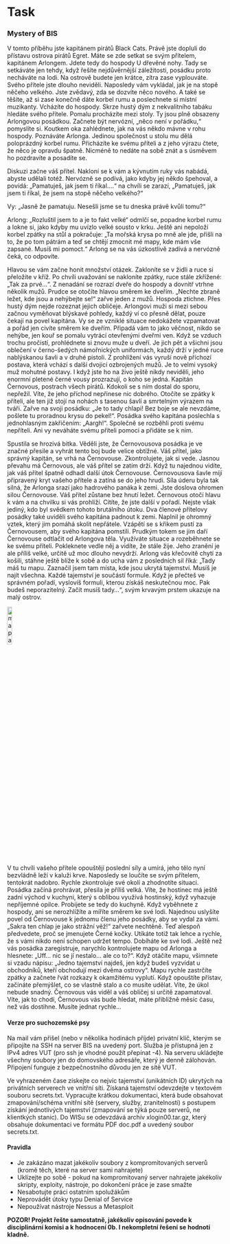 # Task

### Mystery of BIS

V tomto příběhu jste kapitánem pirátů Black Cats. Právě jste dopluli do přístavu ostrova pirátů Egret. Máte se zde setkat se svým přítelem, kapitánem Arlongem. Jdete tedy do hospody U dřevěné nohy. Tady se setkáváte jen tehdy, když řešíte nejdůvěrnější záležitosti, posádku proto necháváte na lodi. Na ostrově budete jen krátce, zítra zase vyplouváte. Svého přítele jste dlouho neviděli. Naposledy vám vykládal, jak je na stopě něčeho velkého. Jste zvědavý, zda se dozvíte něco nového. A také se těšíte, až si zase konečně dáte korbel rumu a poslechnete si místní muzikanty. Vcházíte do hospody. Skrze hustý dým z nekvalitního tabáku hledáte svého přítele. Pomalu procházíte mezi stoly. Ty jsou plně obsazeny Arlongovou posádkou. Začnete být nervózní, „něco není v pořádku,“ pomyslíte si. Koutkem oka zahlédnete, jak na vás někdo mávne v rohu hospody. Poznáváte Arlonga. Jedinou společnost u stolu mu dělá poloprázdný korbel rumu. Přicházíte ke svému příteli a z jeho výrazu čtete, že něco je opravdu špatně. Nicméně to nedáte na sobě znát a s úsměvem ho pozdravíte a posadíte se.

Diskuzi začne váš přítel. Nakloní se k vám a kývnutím ruky vás nabádá, abyste udělali totéž. Nervózně se podívá, jako kdyby jej někdo špehoval, a povídá: „Pamatuješ, jak jsem ti říkal….“ na chvíli se zarazí, „Pamatuješ, jak jsem ti říkal, že jsem na stopě něčeho velkého?“

Vy: „Jasně že pamatuju. Nesešli jsme se tu dneska právě kvůli tomu?“

Arlong: „Rozluštil jsem to a je to fakt velké“ odmlčí se, popadne korbel rumu a lokne si, jako kdyby mu uvízlo velké sousto v krku. Ještě ani nepoloží korbel zpátky na stůl a pokračuje: „Ta mořská krysa po mně ale jde, přišli na to, že po tom pátrám a teď se chtějí zmocnit mé mapy, kde mám vše zapsané. Musíš mi pomoct.“ Arlong se na vás úzkostlivě zadívá a nervózně čeká, co odpovíte.

Hlavou se vám začne honit množství otázek. Zakloníte se v židli a ruce si přeložíte v kříž. Po chvíli uvažování se nakloníte zpátky, ruce stále zkřížené: „Tak za prvé…“. Z nenadání se rozrazí dveře do hospody a dovnitř vtrhne několik mužů. Prudce se otočíte hlavou směrem ke dveřím. „Nechte zbraně ležet, kde jsou a nehýbejte se!“ zařve jeden z mužů. Hospoda ztichne. Přes hustý dým nejde rozeznat jejich obličeje. Arlongovi muži si mezi sebou začnou vyměňovat blýskavé pohledy, každý ví co přesně dělat, pouze čekají na povel kapitána. Vy se ze vzniklé situace nedokážete vzpamatovat a pořád jen civíte směrem ke dveřím. Připadá vám to jako věčnost, nikdo se nehýbe, jen kouř se pomalu vytrácí otevřenými dveřmi ven. Když se vzduch trochu pročistí, prohlédnete si znovu muže u dveří. Je jich pět a všichni jsou oblečení v černo-šedých námořnických uniformách, každý drží v jedné ruce nablýskanou šavli a v druhé pistoli. Z prohlížení vás vyruší nově příchozí postava, která vchází s další dvojicí ozbrojených mužů. Je to velmi vysoký muž mohutné postavy. I když jste ho na živo ještě nikdy neviděli, jeho enormní pletené černé vousy prozrazují, o koho se jedná. Kapitán Černovous, postrach všech pirátů. Kdokoli se s ním dostal do sporu, nepřežil. Víte, že jeho příchod nepřinese nic dobrého. Otočíte se zpátky k příteli, ale ten již stojí na nohách s tasenou šavlí a smrtelným výrazem na tváři. Zařve na svoji posádku: „Je to tady chlapi! Bez boje se ale nevzdáme, pošlete tu proradnou krysu do pekel!“. Posádka svého kapitána poslechla s jednohlasným zakřičením: „Aargh!“. Společně se rozběhli proti svému nepříteli. Ani vy neváháte svému příteli pomoci a přidáte se k nim.

Spustila se hrozivá bitka. Věděli jste, že Černovousova posádka je ve značné přesile a vyhrát tento boj bude velice obtížné. Váš přítel, jako správný kapitán, se vrhá na Černovouse. Zkontrolujete, jak si vede. Jasnou převahu má Černovous, ale váš přítel se zatím drží. Když tu najednou vidíte, jak váš přítel špatně odhadl další útok Černovouse. Černovousova šavle míjí připravený kryt vašeho přítele a zatíná se do jeho hrudi. Síla úderu byla tak silná, že Arlonga srazí jako hadrového panáka k zemi. Jste doslova ohromen silou Černovouse. Váš přítel zůstane bez hnutí ležet. Černovous otočí hlavu k vám a na chvilku si vás prohlíží. Cítíte, že jste další v pořadí. Nejste však jediný, kdo byl svědkem tohoto brutálního útoku. Dva členové přítelovy posádky také uviděli svého kapitána padnout k zemi. Naplnil je ohromný vztek, který jim pomáhá skolit nepřátele. Vzápětí se s křikem pustí za Černovousem, aby svého kapitána pomstili. Prudkým tokem se jim daří Černovouse odtlačit od Arlongova těla. Využíváte situace a rozeběhnete se ke svému příteli. Pokleknete vedle něj a vidíte, že stále žije. Jeho zranění je ale příliš velké, určitě už moc dlouho nevydrží. Arlong vás křečovitě chytí za košili, stáhne ještě blíže k sobě a do ucha vám z posledních sil říká: „Tady máš tu mapu. Zaznačil jsem tam místa, kde jsou ukrytá tajemství. Musíš je najít všechna. Každé tajemství je součástí formule. Když je přečteš ve správném pořadí, vyslovíš formuli, kterou získáš neskutečnou moc. Pak budeš neporazitelný. Začít musíš tady…“, svým krvavým prstem ukazuje na malý ostrov.

<img src="https://github.com/europ/VUTBR-FIT-BIS/tree/master/task/map.jpg?raw=true" alt="mapa" width="15%" height="15%"/>

V tu chvíli vašeho přítele opouštějí poslední síly a umírá, jeho tělo nyní bezvládně leží v kaluži krve. Naposledy se loučíte se svým přítelem, tentokrát nadobro. Rychle zkontroluje své okolí a zhodnotíte situaci. Posádka začíná prohrávat, přesila je příliš velká. Víte, že hostinec má ještě zadní východ v kuchyni, který s oblibou využívá hostinský, když vyhazuje nepříjemné opilce. Probijete se tedy do kuchyně. Když vyběhnete z hospody, ani se nerozhlížíte a míříte směrem ke své lodi. Najednou uslyšíte povel od Černovouse k jednomu členu jeho posádky, aby se vydal za vámi. „Sakra ten chlap je jako strážní věž!“ zařvete nechtěně. Teď alespoň předvedete, proč se jmenujete Černé kočky. Utíkáte totiž tak lehce a rychle, že s vámi nikdo není schopen udržet tempo. Dobíháte ke své lodi. Ještě než vás posádka zaregistruje, narychlo kontrolujete mapu od Arlonga a hlesnete: „Uff… nic se jí nestalo… ale co to?“. Když otáčíte mapu, všimnete si vzadu nápisu: „Jedno tajemství najdeš, jen když budeš vyzvídat u obchodníků, kteří obchodují mezi dvěma ostrovy“. Mapu rychle zastrčíte zpátky a začnete řvát rozkazy k okamžitému vyplutí. Když opouštíte přístav, začínáte přemýšlet, co se vlastně stalo a co musíte udělat. Víte, že úkol nebude snadný. Černovous vás viděl a váš obličej si určitě zapamatoval. Víte, jak to chodí, Černovous vás bude hledat, máte přibližně měsíc času, než vás dostihne. Musíte jednat rychle…

#### Verze pro suchozemské psy

Na mail vám přišel (nebo v několika hodinách příjde) privátní klíč, kterým se připojíte na SSH na server BIS na uvedený port. Služba je přístupná jen z IPv4 adres VUT (pro ssh je vhodné použít přepínat -4). Na serveru ukládejte všechny soubory jen do domovského adresáře, který je denně zálohován. Připojení funguje z bezpečnostního důvodu jen ze sítě VUT.

Ve vyhrazeném čase získejte co nejvíc tajemství (unikátních ID) ukrytých na privátních serverech ve vnitřní síti. Získaná tajemství odevzdejte v textovém souboru secrets.txt. Vypracujte krátkou dokumentaci, která bude obsahovat zmapování/schéma vnitřní sítě (servery, služby, zranitelnosti) s postupem získání jednotlivých tajemství (zmapování se týká pouze serverů, ne klientkých stanic). Do WISu se odevzdává archív xlogin00.tar.gz, který obsahuje dokumentaci ve formátu PDF doc.pdf a uvedený soubor secrets.txt.

#### Pravidla

* Je zakázáno mazat jakékoliv soubory z kompromitovaných serverů (kromě těch, které na server sami nahrajete)
* Uklízejte po sobě - pokud na kompromitovaný server nahrajete jakékoliv skripty, exploity, nástroje, po dokončení práce je zase smažte
* Nesabotujte práci ostatním spolužákům
* Neprovádět útoky typu Denial of Service
* Nepoužívat nástroje Nessus a Metasploit

**POZOR! Projekt řešte samostatně, jakékoliv opisování povede k disciplinární komisi a k hodnocení 0b. I nekompletní řešení se hodnotí kladně.**

